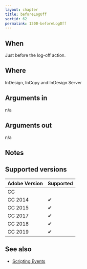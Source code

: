 ```yaml
---
layout: chapter
title: beforeLogOff
sortid: 62
permalink: 1200-beforeLogOff
---
```


## When 
Just before the log-off action.

## Where 
InDesign, InCopy and InDesign Server

## Arguments in 
n/a

## Arguments out 
n/a

## Notes

## Supported versions

| Adobe Version | Supported |
|---------------|-----------|
| CC            |           |
| CC 2014       | ✔         |
| CC 2015       | ✔         |
| CC 2017       | ✔         |
| CC 2018       | ✔         |
| CC 2019       | ✔         |

## See also
* [Scripting Events](../../ScriptingEvents/index.md)
